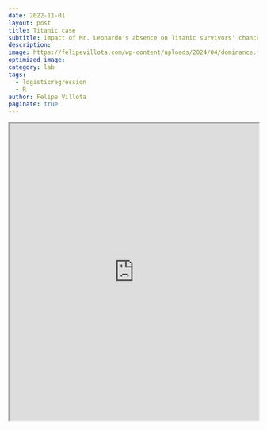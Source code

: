 ```yaml
---
date: 2022-11-01
layout: post
title: Titanic case
subtitle: Impact of Mr. Leonardo's absence on Titanic survivors' chances.
description: 
image: https://felipevillota.com/wp-content/uploads/2024/04/dominance.jpg
optimized_image:
category: lab
tags:
  - logisticregression
  - R
author: Felipe Villota
paginate: true
---
```



<iframe src="https://docs.google.com/viewer?url=https://felipevillota.com/wp-content/uploads/2024/04/LAB1_logistic_regression_titanic.pdf&embedded=true" width="100%" height="600px"></iframe>















